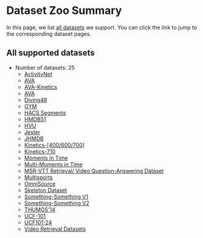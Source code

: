 # Dataset Zoo Summary

In this page, we list [all datasets](#all-supported-datasets) we support. You can click the link to jump to the corresponding dataset pages.

## All supported datasets

* Number of datasets: 25
	 - [ActivityNet](dataset_zoo/activitynet.md)
	 - [AVA](dataset_zoo/ava.md)
	 - [AVA-Kinetics](dataset_zoo/ava_kinetics.md)
	 - [AVA](dataset_zoo/charades-sta.md)
	 - [Diving48](dataset_zoo/diving48.md)
	 - [GYM](dataset_zoo/gym.md)
	 - [HACS Segments](dataset_zoo/hacs.md)
	 - [HMDB51](dataset_zoo/hmdb51.md)
	 - [HVU](dataset_zoo/hvu.md)
	 - [Jester](dataset_zoo/jester.md)
	 - [JHMDB](dataset_zoo/jhmdb.md)
	 - [Kinetics-\[400/600/700\]](dataset_zoo/kinetics.md)
	 - [Kinetics-710](dataset_zoo/kinetics710.md)
	 - [Moments in Time](dataset_zoo/mit.md)
	 - [Multi-Moments in Time](dataset_zoo/mmit.md)
	 - [MSR-VTT Retrieval/ Video Question-Answering Dataset](dataset_zoo/msrvtt.md)
	 - [Multisports](dataset_zoo/multisports.md)
	 - [OmniSource](dataset_zoo/omnisource.md)
	 - [Skeleton Dataset](dataset_zoo/skeleton.md)
	 - [Something-Something V1](dataset_zoo/sthv1.md)
	 - [Something-Something V2](dataset_zoo/sthv2.md)
	 - [THUMOS'14](dataset_zoo/thumos14.md)
	 - [UCF-101](dataset_zoo/ucf101.md)
	 - [UCF101-24](dataset_zoo/ucf101_24.md)
	 - [Video Retrieval Datasets](dataset_zoo/video_retrieval.md)

